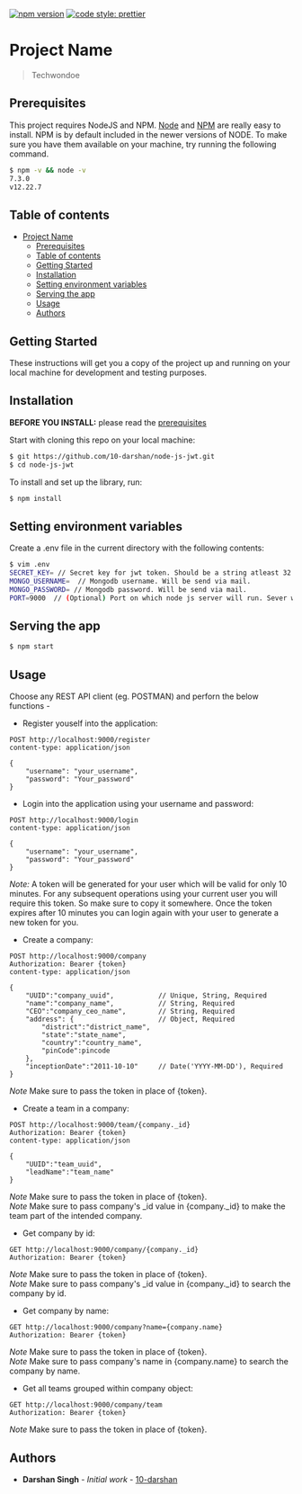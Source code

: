 [![npm version](https://badge.fury.io/js/angular2-expandable-list.svg)](https://badge.fury.io/js/angular2-expandable-list)
[![code style: prettier](https://img.shields.io/badge/code_style-prettier-ff69b4.svg?style=flat-square)](https://github.com/prettier/prettier)

# Project Name

> Techwondoe

## Prerequisites

This project requires NodeJS and NPM.
[Node](http://nodejs.org/) and [NPM](https://npmjs.org/) are really easy to install. NPM is by default included in the newer versions of NODE.
To make sure you have them available on your machine,
try running the following command.

```sh
$ npm -v && node -v
7.3.0
v12.22.7
```

## Table of contents

- [Project Name](#project-name)
  - [Prerequisites](#prerequisites)
  - [Table of contents](#table-of-contents)
  - [Getting Started](#getting-started)
  - [Installation](#installation)
  - [Setting environment variables](#setting-environment-variables)
  - [Serving the app](#serving-the-app)
  - [Usage](#usage)
  - [Authors](#authors)

## Getting Started

These instructions will get you a copy of the project up and running on your local machine for development and testing purposes.

## Installation

**BEFORE YOU INSTALL:** please read the [prerequisites](#prerequisites)

Start with cloning this repo on your local machine:

```sh
$ git https://github.com/10-darshan/node-js-jwt.git
$ cd node-js-jwt
```

To install and set up the library, run:

```sh
$ npm install
```

## Setting environment variables

Create a .env file in the current directory with the following contents:

```sh
$ vim .env
SECRET_KEY= // Secret key for jwt token. Should be a string atleast 32 characters in length.
MONGO_USERNAME=  // Mongodb username. Will be send via mail.
MONGO_PASSWORD= // Mongodb password. Will be send via mail.
PORT=9000  // (Optional) Port on which node js server will run. Sever will run on port 9000 by default if no port provided.
```

## Serving the app

```sh
$ npm start
```

## Usage

Choose any REST API client (eg. POSTMAN) and perforn the below functions -  

- Register youself into the application:

```
POST http://localhost:9000/register
content-type: application/json

{
    "username": "your_username",
    "password": "Your_password"
}
```
- Login into the application using your username and password:

```
POST http://localhost:9000/login
content-type: application/json

{
    "username": "your_username",
    "password": "Your_password"
}
```
*Note:* A token will be generated for your user which will be valid for only 10 minutes. For any subsequent operations using your current user you will require this token. So make sure to copy it somewhere. Once the token expires after 10 minutes you can login again with your user to generate a new token for you.

- Create a company:

```
POST http://localhost:9000/company
Authorization: Bearer {token}
content-type: application/json

{
    "UUID":"company_uuid",           // Unique, String, Required
    "name":"company_name",           // String, Required
    "CEO":"company_ceo_name",        // String, Required
    "address": {                     // Object, Required
        "district":"district_name",
        "state":"state_name",
        "country":"country_name",
        "pinCode":pincode
    },
    "inceptionDate":"2011-10-10"     // Date('YYYY-MM-DD'), Required
}
```
*Note* Make sure to pass the token in place of {token}.


- Create a team in a company:

```
POST http://localhost:9000/team/{company._id}
Authorization: Bearer {token}
content-type: application/json

{
    "UUID":"team_uuid",
    "leadName":"team_name"
}
```
*Note* Make sure to pass the token in place of {token}.  
*Note* Make sure to pass company's _id value in {company._id} to make the team part of the intended company.


- Get company by id:

```
GET http://localhost:9000/company/{company._id}
Authorization: Bearer {token}
```
*Note* Make sure to pass the token in place of {token}.  
*Note* Make sure to pass company's _id value in {company._id} to search the company by id.


- Get company by name:

```
GET http://localhost:9000/company?name={company.name}
Authorization: Bearer {token}
```
*Note* Make sure to pass the token in place of {token}.  
*Note* Make sure to pass company's name in {company.name} to search the company by name.


- Get all teams grouped within company object:

```
GET http://localhost:9000/company/team
Authorization: Bearer {token}
```
*Note* Make sure to pass the token in place of {token}.  


## Authors

* **Darshan Singh** - *Initial work* - [10-darshan](https://github.com/10-darshan)

